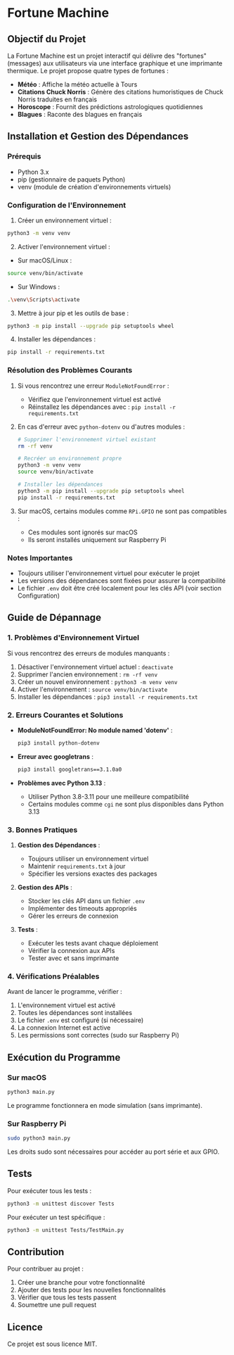 # Fortune Machine

## Objectif du Projet
La Fortune Machine est un projet interactif qui délivre des "fortunes" (messages) aux utilisateurs via une interface graphique et une imprimante thermique. Le projet propose quatre types de fortunes :
- **Météo** : Affiche la météo actuelle à Tours
- **Citations Chuck Norris** : Génère des citations humoristiques de Chuck Norris traduites en français
- **Horoscope** : Fournit des prédictions astrologiques quotidiennes
- **Blagues** : Raconte des blagues en français

## Installation et Gestion des Dépendances

### Prérequis
- Python 3.x
- pip (gestionnaire de paquets Python)
- venv (module de création d'environnements virtuels)

### Configuration de l'Environnement

1. Créer un environnement virtuel :
```bash
python3 -m venv venv
```

2. Activer l'environnement virtuel :
- Sur macOS/Linux :
```bash
source venv/bin/activate
```
- Sur Windows :
```bash
.\venv\Scripts\activate
```

3. Mettre à jour pip et les outils de base :
```bash
python3 -m pip install --upgrade pip setuptools wheel
```

4. Installer les dépendances :
```bash
pip install -r requirements.txt
```

### Résolution des Problèmes Courants

1. Si vous rencontrez une erreur `ModuleNotFoundError` :
   - Vérifiez que l'environnement virtuel est activé
   - Réinstallez les dépendances avec : `pip install -r requirements.txt`

2. En cas d'erreur avec `python-dotenv` ou d'autres modules :
   ```bash
   # Supprimer l'environnement virtuel existant
   rm -rf venv
   
   # Recréer un environnement propre
   python3 -m venv venv
   source venv/bin/activate
   
   # Installer les dépendances
   python3 -m pip install --upgrade pip setuptools wheel
   pip install -r requirements.txt
   ```

3. Sur macOS, certains modules comme `RPi.GPIO` ne sont pas compatibles :
   - Ces modules sont ignorés sur macOS
   - Ils seront installés uniquement sur Raspberry Pi

### Notes Importantes
- Toujours utiliser l'environnement virtuel pour exécuter le projet
- Les versions des dépendances sont fixées pour assurer la compatibilité
- Le fichier `.env` doit être créé localement pour les clés API (voir section Configuration)

## Guide de Dépannage

### 1. Problèmes d'Environnement Virtuel
Si vous rencontrez des erreurs de modules manquants :
1. Désactiver l'environnement virtuel actuel : `deactivate`
2. Supprimer l'ancien environnement : `rm -rf venv`
3. Créer un nouvel environnement : `python3 -m venv venv`
4. Activer l'environnement : `source venv/bin/activate`
5. Installer les dépendances : `pip3 install -r requirements.txt`

### 2. Erreurs Courantes et Solutions
- **ModuleNotFoundError: No module named 'dotenv'** :
  ```bash
  pip3 install python-dotenv
  ```

- **Erreur avec googletrans** :
  ```bash
  pip3 install googletrans==3.1.0a0
  ```

- **Problèmes avec Python 3.13** :
  - Utiliser Python 3.8-3.11 pour une meilleure compatibilité
  - Certains modules comme `cgi` ne sont plus disponibles dans Python 3.13

### 3. Bonnes Pratiques
1. **Gestion des Dépendances** :
   - Toujours utiliser un environnement virtuel
   - Maintenir `requirements.txt` à jour
   - Spécifier les versions exactes des packages

2. **Gestion des APIs** :
   - Stocker les clés API dans un fichier `.env`
   - Implémenter des timeouts appropriés
   - Gérer les erreurs de connexion

3. **Tests** :
   - Exécuter les tests avant chaque déploiement
   - Vérifier la connexion aux APIs
   - Tester avec et sans imprimante

### 4. Vérifications Préalables
Avant de lancer le programme, vérifier :
1. L'environnement virtuel est activé
2. Toutes les dépendances sont installées
3. Le fichier `.env` est configuré (si nécessaire)
4. La connexion Internet est active
5. Les permissions sont correctes (sudo sur Raspberry Pi)

## Exécution du Programme

### Sur macOS
```bash
python3 main.py
```
Le programme fonctionnera en mode simulation (sans imprimante).

### Sur Raspberry Pi
```bash
sudo python3 main.py
```
Les droits sudo sont nécessaires pour accéder au port série et aux GPIO.

## Tests
Pour exécuter tous les tests :
```bash
python3 -m unittest discover Tests
```

Pour exécuter un test spécifique :
```bash
python3 -m unittest Tests/TestMain.py
```

## Contribution
Pour contribuer au projet :
1. Créer une branche pour votre fonctionnalité
2. Ajouter des tests pour les nouvelles fonctionnalités
3. Vérifier que tous les tests passent
4. Soumettre une pull request

## Licence
Ce projet est sous licence MIT. 